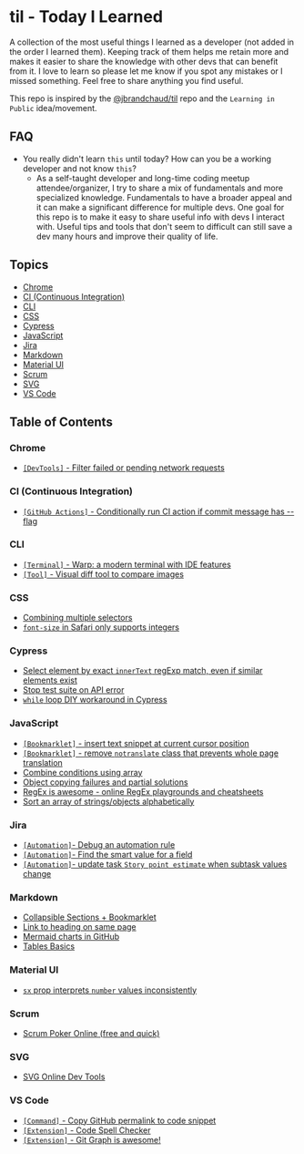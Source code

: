 # til - Today I Learned

A collection of the most useful things I learned as a developer (not added in the order I learned them). Keeping track of them helps me retain more and makes it easier to share the knowledge with other devs that can benefit from it. I love to learn so please let me know if you spot any mistakes or I missed something. Feel free to share anything you find useful.

This repo is inspired by the [@jbrandchaud/til](https://github.com/jbranchaud/til) repo and the `Learning in Public` idea/movement.

## FAQ

- You really didn't learn `this` until today? How can you be a working developer and not know `this`?
  - As a self-taught developer and long-time coding meetup attendee/organizer, I try to share a mix of fundamentals and more specialized knowledge. Fundamentals to have a broader appeal and it can make a significant difference for multiple devs. One goal for this repo is to make it easy to share useful info with devs I interact with. Useful tips and tools that don't seem to difficult can still save a dev many hours and improve their quality of life.

## Topics

- [Chrome](#chrome)
- [CI (Continuous Integration)](#ci)
- [CLI](#cli)
- [CSS](#css)
- [Cypress](#cypress)
- [JavaScript](#javascript)
- [Jira](#jira)
- [Markdown](#markdown)
- [Material UI](#material-ui)
- [Scrum](#scrum)
- [SVG](#svg)
- [VS Code](#vs-code)

## Table of Contents

### Chrome

- [`[DevTools]` - Filter failed or pending network requests](chrome/devtools-filter-failed-or-pending-network-requests.md)

### <a id="ci"></a>CI (Continuous Integration)

- [`[GitHub Actions]` - Conditionally run CI action if commit message has --flag](ci/github-actions-conditionally-run-ci-action-if-commit-message-has-flag.md)

### CLI

- [`[Terminal]` - Warp: a modern terminal with IDE features](cli/terminal-warp-a-modern-terminal-with-ide-features.md)
- [`[Tool]` - Visual diff tool to compare images](cli/tool-visual-diff-tool-compare-images.md)

### CSS

- [Combining multiple selectors](css/combining-multiple-selectors.md)
- [`font-size` in Safari only supports integers](css/font-size-in-safari-only-supports-integers.md)

### Cypress

- [Select element by exact `innerText` regExp match, even if similar elements exist](cypress/select-element-by-exact-innerText-regex-match.md)
- [Stop test suite on API error](cypress/stop-test-suite-on-api-error.md)
- [`while` loop DIY workaround in Cypress](cypress/while-loop-diy-workaround-cypress.md)

### JavaScript

- [`[Bookmarklet]` - insert text snippet at current cursor position](markdown/collapsible-sections-plus-bookmarklet.md)
- [`[Bookmarklet]` - remove `notranslate` class that prevents whole page translation](javascript/bookmarklet-remove-notranslate-class-that-prevents-whole-page-translation.md)
- [Combine conditions using array](javascript/combine-conditions-using-array.md)
- [Object copying failures and partial solutions](javascript/object-copying-failures-and-partial-solutions.md)
- [RegEx is awesome - online RegEx playgrounds and cheatsheets](javascript/regex-is-awesome-online-regex-playgrounds-cheatsheets.md)
- [Sort an array of strings/objects alphabetically](javascript/sort-array-of-strings-alphabetical.md)

### Jira

- [`[Automation]`- Debug an automation rule](jira/automation-debug-a-rule.md)
- [`[Automation]`- Find the smart value for a field](jira/automation-find-smart-value-for-field.md)
- [`[Automation]`- update task `Story point estimate` when subtask values change](jira/automation-sum-of-story-point-estimate.md)

### Markdown

- [Collapsible Sections + Bookmarklet](markdown/collapsible-sections-plus-bookmarklet.md)
- [Link to heading on same page](markdown/link-to-heading-or-html-element-on-same-page.md)
- [Mermaid charts in GitHub](markdown/mermaid-charts-in-github.md)
- [Tables Basics](markdown/tables-basics.md)

### Material UI

- [`sx` prop interprets `number` values inconsistently](material-ui/sx-prop-interprets-number-values-inconsistently.md)

### Scrum

- [Scrum Poker Online (free and quick)](scrum/scrum-poker-online-free-quick.md)

### SVG

- [SVG Online Dev Tools](svg/svg-online-dev-tools.md)

### VS Code

- [`[Command]` - Copy GitHub permalink to code snippet](vscode/command-copy-github-permalink-to-code-snippet.md)
- [`[Extension]` - Code Spell Checker](vscode/extension-code-spell-checker.md)
- [`[Extension]` - Git Graph is awesome!](vscode/extension-git-graph-is-awesome.md)
